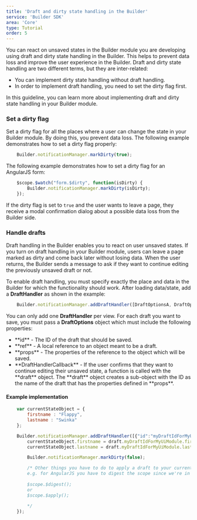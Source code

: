 ```yaml
---
title: 'Draft and dirty state handling in the Builder'
service: 'Builder SDK'
area: 'Core'
type: Tutorial
order: 5
---
```


You can react on unsaved states in the Builder module you are developing using draft and dirty state handling in the Builder. This helps to prevent data loss and improve the user experience in the Builder. Draft and dirty state handling are two different terms, but they are inter-related:
<ul>
<li>You can implement dirty state handling without draft handling.</li>
<li>In order to implement draft handling, you need to set the dirty flag first.</li>
</ul>

In this guideline, you can learn more about implementing draft and dirty state handling in your Builder module.

### Set a dirty flag

Set a dirty flag for all the places where a user can change the state in your Builder module. By doing this, you prevent data loss. The following example demonstrates how to set a dirty flag properly:

```js
    Builder.notificationManager.markDirty(true);
```

The following example demonstrates how to set a dirty flag for an AngularJS form:

```js
    $scope.$watch("form.$dirty", function(isDirty) {
        Builder.notificationManager.markDirty(isDirty);
    });
```

If the dirty flag is set to `true` and the user wants to leave a page, they receive a modal confirmation dialog about a possible data loss from the Builder side.

### Handle drafts

Draft handling in the Builder enables you to react on user unsaved states. If you turn on draft handling in your Builder module, users can leave a page marked as dirty and come back later without losing data. When the user returns, the Builder sends a message to ask if they want to continue editing the previously unsaved draft or not.

To enable draft handling, you must specify exactly the place and data in the Builder for which the functionality should work. After loading data/state, add a **DraftHandler** as shown in the example:

```js
    Builder.notificationManager.addDraftHandler([DraftOptionsA, DraftOptionsB, ...], DraftHandlerCallback);
```

You can only add one **DraftHandler** per view. For each draft you want to save, you must pass a **DraftOptions** object which must include the following properties:  

<ul>
<li>**id** - The ID of the draft that should be saved.</li>
<li>**ref** - A local reference to an object meant to be a draft.</li>
<li>**props** - The properties of the reference to the object which will be saved.</li>
<li>**DraftHandlerCallback** - If the user confirms that they want to continue editing their unsaved state, a function is called with the **draft** object. The **draft** object creates a sub-object with the ID as the name of the draft that has the properties defined in **props**.</li>
</ul>

#### Example implementation

```js
    var currentStateObject = {
        firstname : "Flappy",
        lastname : "Swinka"
    };

    Builder.notificationManager.addDraftHandler([{"id":"myDraftIdForMyUiModule", "ref": currentStateObject,"props":["firstname", "lastname"]}], function(draft) {
        currentStateObject.firstname = draft.myDraftIdForMyUiModule.firstname;
        currentStateObject.lastname = draft.myDraftIdForMyUiModule.lastname;

        Builder.notificationManager.markDirty(false);

        /* Other things you have to do to apply a draft to your current Builder module state 
        e.g. for AngularJS you have to digest the scope since we're in an asynchronous callback : 
        
        $scope.$digest();
        or
        $scope.$apply();        
        
        */
    });
```

